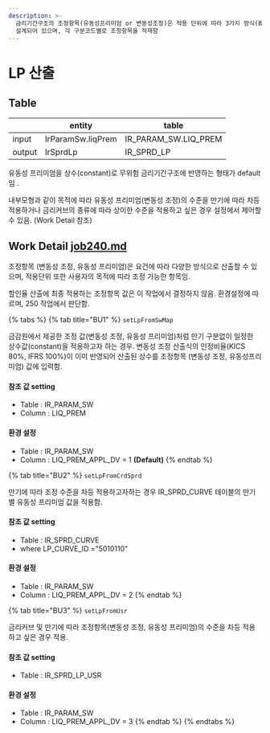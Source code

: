 ```yaml
---
description: >-
  금리기간구조의 조정항목(유동성프리미엄 or 변동성조정)은 적용 단위에 따라 3가지 방식(BU1, BU2, BU3)으로 적용할 수 있는 구조로
  설계되어 있으며, 각 구분코드별로 조정항목을 적재함
---
```


# LP 산출

## Table&#x20;

<table data-view="cards"><thead><tr><th></th><th>entity</th><th>table</th></tr></thead><tbody><tr><td>input</td><td>IrParamSw.liqPrem</td><td>IR_PARAM_SW.LIQ_PREM</td></tr><tr><td>output</td><td>IrSprdLp</td><td>IR_SPRD_LP</td></tr></tbody></table>

유동성 프리미엄을 상수(constant)로 무위험 금리기간구조에 반영하는 형태가 default 임 .

&#x20;내부모형과 같이 목적에 따라 유동성 프리미엄(변동성 조정)의 수준을 만기에 따라 차등 적용하거나 금리커브의 종류에 따라 상이한 수준을 적용하고 싶은 경우 설정에서 제어할 수 있음. (Work Detail 참조)



## Work Detail [job240.md](../../../../etc/java/src/job240.md "mention")

조정항목 (변동성 조정, 유동성 프리미엄)은 요건에 따라 다양한 방식으로 산출할 수 있으며, 적용단위 또한 사용자의 목적에 따라 조정 가능한 항목임.&#x20;

할인율 산출에 최종 적용하는 조정항목 값은 이 작업에서 결정하지 않음. 환경설정에 따르며, 250 작업에서 판단함. &#x20;

{% tabs %}
{% tab title="BU1" %}
`setLpFromSwMap`

금감원에서 제공한 조정 값(변동성 조정, 유동성 프리미엄)처럼 만기 구분없이 일정한 상수값(constant)을 적용하고자 하는 경우.  변동성 조정 산출식의 인정비율(KICS 80%, IFRS 100%)이 이미 반영되어 산출된 상수를 조정항목 (변동성 조정, 유동성프리미엄) 값에 입력함.&#x20;



#### 참조 값 setting&#x20;

* Table : IR\_PARAM\_SW
* Column : LIQ\_PREM



#### 환경 설정&#x20;

* Table : IR\_PARAM\_SW
* Column : LIQ\_PREM\_APPL\_DV = 1 **(Default)**
{% endtab %}

{% tab title="BU2" %}
`setLpFromCrdSprd`&#x20;

만기에 따라 조정 수준을 차등 적용하고자하는 경우 IR\_SPRD\_CURVE 테이블의 만기별 유동성 프리미엄 값을 적용함.&#x20;



#### 참조 값 setting&#x20;

* Table : IR\_SPRD\_CURVE
* where LP\_CURVE\_ID ="5010110"&#x20;



#### 환경 설정&#x20;

* Table : IR\_PARAM\_SW
* Column : LIQ\_PREM\_APPL\_DV = 2&#x20;
{% endtab %}

{% tab title="BU3" %}
`setLpFromUsr`

금리커브 및 만기에  따라 조정항목(변동성 조정, 유동성 프리미엄)의 수준을 차등 적용하고 싶은 경우 적용.



#### 참조 값 setting&#x20;

* Table : IR\_SPRD\_LP\_USR&#x20;



#### 환경 설정&#x20;

* Table : IR\_PARAM\_SW
* Column : LIQ\_PREM\_APPL\_DV = 3&#x20;
{% endtab %}
{% endtabs %}

